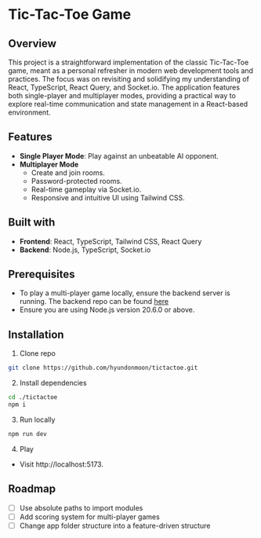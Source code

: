 # Tic-Tac-Toe Game

## Overview

This project is a straightforward implementation of the classic Tic-Tac-Toe game, meant as a personal refresher in modern web development tools and practices. The focus was on revisiting and solidifying my understanding of React, TypeScript, React Query, and Socket.io. The application features both single-player and multiplayer modes, providing a practical way to explore real-time communication and state management in a React-based environment.

## Features

- **Single Player Mode**: Play against an unbeatable AI opponent.
- **Multiplayer Mode**
  - Create and join rooms.
  - Password-protected rooms.
  - Real-time gameplay via Socket.io.
  - Responsive and intuitive UI using Tailwind CSS.

## Built with

- **Frontend**: React, TypeScript, Tailwind CSS, React Query
- **Backend**: Node.js, TypeScript, Socket.io

## Prerequisites

- To play a multi-player game locally, ensure the backend server is running. The backend repo can be found [here](https://github.com/hyundonmoon/tictactoe-server)
- Ensure you are using Node.js version 20.6.0 or above.

## Installation

1. Clone repo

```bash
git clone https://github.com/hyundonmoon/tictactoe.git
```

2. Install dependencies

```bash
cd ./tictactoe
npm i
```

3. Run locally

```bash
npm run dev
```

4. Play

- Visit http://localhost:5173.

## Roadmap

- [ ] Use absolute paths to import modules
- [ ] Add scoring system for multi-player games
- [ ] Change app folder structure into a feature-driven structure
